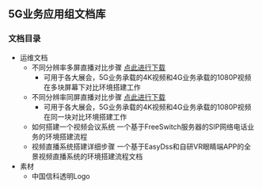 ## 5G业务应用组文档库
### 文档目录
- 运维文档
    - 不同分辨率多屏直播对比步骤 [点此进行下载](https://github.com/DatangMobile/DT_5GAppProjectDoc/raw/master/%E8%BF%90%E7%BB%B4%E6%96%87%E6%A1%A3/%E4%B8%8D%E5%90%8C%E5%88%86%E8%BE%A8%E7%8E%87%E5%90%8C%E5%B1%8F%E7%9B%B4%E6%92%AD%E5%AF%B9%E6%AF%94%E6%AD%A5%E9%AA%A4.docx)
        - 可用于各大展会，5G业务承载的4K视频和4G业务承载的1080P视频在多块屏幕下对比环境搭建工作
    - 不同分辨率同屏直播对比步骤 [点此进行下载](https://github.com/DatangMobile/DT_5GAppProjectDoc/raw/master/%E8%BF%90%E7%BB%B4%E6%96%87%E6%A1%A3/%E4%B8%8D%E5%90%8C%E5%88%86%E8%BE%A8%E7%8E%87%E5%A4%9A%E5%B1%8F%E7%9B%B4%E6%92%AD%E5%AF%B9%E6%AF%94%E6%AD%A5%E9%AA%A4.docx)
        - 可用于各大展会，5G业务承载的4K视频和4G业务承载的1080P视频在同一块对比环境搭建工作
    - 如何搭建一个视频会议系统
    一个基于FreeSwitch服务器的SIP网络电话业务的环境搭建流程
    - 视频直播系统搭建详细步骤
    一个基于EasyDss和自研VR眼睛端APP的全景视频直播系统的环境搭建流程文档
- 素材
    - 中国信科透明Logo

